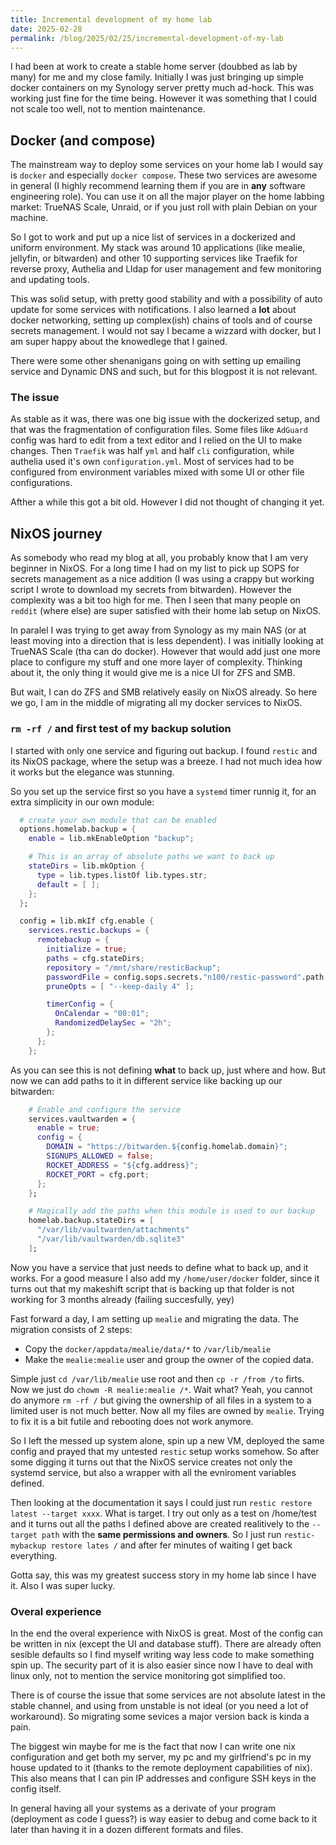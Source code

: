 ```yaml
---
title: Incremental development of my home lab
date: 2025-02-28
permalink: /blog/2025/02/25/incremental-development-of-my-lab
---
```


I had been at work to create a stable home server (doubbed as lab by many) for me and my close family. Initially I was just bringing up simple docker containers on my Synology server pretty much ad-hock. This was working just fine for the time being. However it was something that I could not scale too well, not to mention maintenance.

## Docker (and compose)

The mainstream way to deploy some services on your home lab I would say is `docker` and especially `docker compose`. These two services are awesome in general (I highly recommend learning them if you are in **any** software engineering role). You can use it on all the major player on the home labbing market: TrueNAS Scale, Unraid, or if you just roll with plain Debian on your machine. 

So I got to work and put up a nice list of services in a dockerized and uniform environment. My stack was around 10 applications (like mealie, jellyfin, or bitwarden) and other 10 supporting services like Traefik for reverse proxy, Authelia and Lldap for user management and few monitoring and updating tools.

This was solid setup, with pretty good stability and with a possibility of auto update for some services with notifications. I also learned a **lot** about docker networking, setting up complex(ish) chains of tools and of course secrets management. I would not say I became a wizzard with docker, but I am super happy about the knowedlege that I gained. 

There were some other shenanigans going on with setting up emailing service and Dynamic DNS and such, but for this blogpost it is not relevant.

### The issue

As stable as it was, there was one big issue with the dockerized setup, and that was the fragmentation of configuration files. Some files like `AdGuard` config was hard to edit from a text editor and I relied on the UI to make changes. Then `Traefik` was half `yml` and half `cli` configuration, while authelia used it's own `configuration.yml`. Most of services had to be configured from environment variables mixed with some UI or other file configurations. 

Afther a while this got a bit old. However I did not thought of changing it yet.

## NixOS journey

As somebody who read my blog at all, you probably know that I am very beginner in NixOS. For a long time I had on my list to pick up SOPS for secrets management as a nice addition (I was using a crappy but working script I wrote to download my secrets from bitwarden). However the complexity was a bit too high for me. Then I seen that many people on `reddit` (where else) are super satisfied with their home lab setup on NixOS.

In paralel I was trying to get away from Synology as my main NAS (or at least moving into a direction that is less dependent). I was initially looking at TrueNAS Scale (tha can do docker). However that would add just one more place to configure my stuff and one more layer of complexity. Thinking about it, the only thing it would give me is a nice UI for ZFS and SMB. 

But wait, I can do ZFS and SMB relatively easily on NixOS already. So here we go, I am in the middle of migrating all my docker services to NixOS. 

### `rm -rf /` and first test of my backup solution

I started with only one service and figuring out backup. I found `restic` and its NixOS package, where the setup was a breeze. I had not much idea how it works but the elegance was stunning.

So you set up the service first so you have a `systemd` timer runnig it, for an extra simplicity in our own module:

```nix
  # create your own module that can be enabled
  options.homelab.backup = {
    enable = lib.mkEnableOption "backup";

	# This is an array of absolute paths we want to back up
    stateDirs = lib.mkOption {
      type = lib.types.listOf lib.types.str;
      default = [ ];
    };
  };

  config = lib.mkIf cfg.enable {
    services.restic.backups = {
      remotebackup = {
        initialize = true;
        paths = cfg.stateDirs;
        repository = "/mnt/share/resticBackup";
        passwordFile = config.sops.secrets."n100/restic-password".path;
        pruneOpts = [ "--keep-daily 4" ];

        timerConfig = {
          OnCalendar = "00:01";
          RandomizedDelaySec = "2h";
        };
      };
    };

```

As you can see this is not defining **what** to back up, just where and how. But now we can add paths to it in different service like backing up our bitwarden:

```nix
	# Enable and configure the service
    services.vaultwarden = {
      enable = true;
      config = {
        DOMAIN = "https://bitwarden.${config.homelab.domain}";
        SIGNUPS_ALLOWED = false;
        ROCKET_ADDRESS = "${cfg.address}";
        ROCKET_PORT = cfg.port;
      };
    };

	# Magically add the paths when this module is used to our backup
    homelab.backup.stateDirs = [
      "/var/lib/vaultwarden/attachments"
      "/var/lib/vaultwarden/db.sqlite3"
    ];
```

Now you have a service that just needs to define what to back up, and it works. For a good measure I also add my `/home/user/docker` folder, since it turns out that my makeshift script that is backing up that folder is not working for 3 months already (failing succesfully, yey)

Fast forward a day, I am setting up `mealie` and migrating the data. The migration consists of 2 steps:
- Copy the `docker/appdata/mealie/data/*` to `/var/lib/mealie`
- Make the `mealie:mealie` user and group the owner of the copied data.

Simple just `cd /var/lib/mealie` use root and then `cp -r /from /to` firts. Now we just do `chowm -R mealie:mealie /*`. Wait what? Yeah, you cannot do anymore `rm -rf /` but giving the ownership of all files in a system to a limited user is not much better. Now all my files are owned by `mealie`. Trying to fix it is a bit futile and rebooting does not work anymore. 

So I left the messed up system alone, spin up a new VM, deployed the same config and prayed that my untested `restic` setup works somehow. So after some digging it turns out that the NixOS service creates not only the systemd service, but also a wrapper with all the evniroment variables defined. 

Then looking at the documentation it says I could just run `restic restore latest --target xxxx`. What is target. I try out only as a test on /home/test and it turns out all the paths I defined above are created realitively to the `--target path` with the **same permissions and owners**. So I just run `restic-mybackup restore lates /` and after fer minutes of waiting I get back everything.

Gotta say, this was my greatest success story in my home lab since I have it. Also I was super lucky.

### Overal experience

In the end the overal experience with NixOS is great. Most of the config can be written in nix (except the UI and database stuff). There are already often sesible defaults so I find myself writing way less code to make something spin up. The security part of it is also easier since now I have to deal with linux only, not to mention the service monitoring got simplified too. 

There is of course the issue that some services are not absolute latest in the stable channel, and using from unstable is not ideal (or you need a lot of workaround). So migrating some sevices a major version back is kinda a pain.

The biggest win maybe for me is the fact that now I can write one nix configuration and get both my server, my pc and my girlfriend's pc in my house updated to it (thanks to the remote deployment capabilities of nix). This also means that I can pin IP addresses and configure SSH keys in the config itself.

In general having all your systems as a derivate of your program (deployment as code I guess?) is way easier to debug and come back to it later than having it in a dozen different formats and files.
